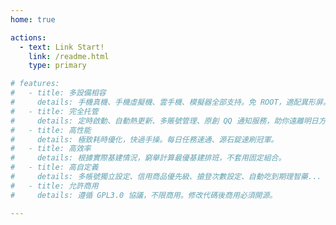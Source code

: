 ```yaml
---
home: true

actions:
  - text: Link Start!
    link: /readme.html
    type: primary

# features:
#   - title: 多設備相容
#     details: 手機真機、手機虛擬機、雲手機、模擬器全部支持。免 ROOT，適配異形屏。
#   - title: 完全托管
#     details: 定時啟動、自動熱更新、多賬號管理、原創 QQ 通知服務，助你遠離明日方舟。
#   - title: 高性能
#     details: 極致耗時優化，快過手操。每日任務速通、源石錠速刷冠軍。
#   - title: 高效率
#     details: 根據實際基建情況，窮舉計算最優基建排班，不套用固定組合。
#   - title: 高自定義
#     details: 多帳號獨立設定、信用商品優先級、搶登次數設定、自動吃到期理智藥...
#   - title: 允許商用
#     details: 遵循 GPL3.0 協議，不限商用。修改代碼後商用必須開源。

---
```

